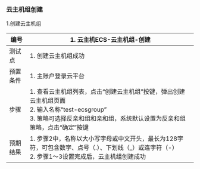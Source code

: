 ### 云主机组创建

1.创建云主机组

| 编号     | 1. 云主机ECS-云主机组-创建                                   |
| -------- | ------------------------------------------------------------ |
| 测试点   | 1. 创建云主机组成功                                          |
| 预置条件 | 1. 主账户登录云平台                                          |
| 步骤     | 1. 查看云主机组列表，点击“创建云主机组”按键，弹出创建云主机组页面<br />2. 输入名称“test-ecsgroup”<br />3. 策略可选择反亲和组和亲和组，系统默认设置为反亲和组策略，点击“确定”按键 |
| 预期结果 | 1. 步骤2中，名称以大小写字母或中文开头，最长为128字符，可包含数字、点号（.）、下划线（_）或连字符（-）<br />2. 步骤1～3设置完成后，云主机组创建成功 |

